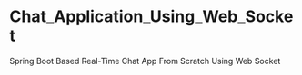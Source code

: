 # Chat_Application_Using_Web_Socket
Spring Boot Based Real-Time Chat App From Scratch Using Web Socket

